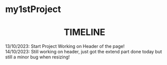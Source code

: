 # my1stProject

<h1 align="center">TIMELINE</h1>
13/10/2023: Start Project Working on Header of the page!  </br>
14/10/2023: Still working on header, just got the extend part done today but still a minor bug when resizing!</br>
